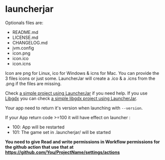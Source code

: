 # launcherjar

Optionals files are:
- README.md
- LICENSE.md
- CHANGELOG.md
- jvm.config
- icon.png
- icon.ico
- icon.icns

Icon are png for Linux, ico for Windows & icns for Mac. You can provide the 3 files icons or just some.
LauncherJar will create a .ico & a .icns from the .png if the files are missing.

Check [a simple project using LauncherJar](https://github.com/HydrolienF/LauncherJarExample) if you need help. If you use [Libgdx](https://libgdx.com/) you can check [a simple libgdx project using LauncherJar](https://github.com/HydrolienF/LauncherJarLibgdxExample).

Your app need to return it's version when launching with `--version`.

If your App return code >=100 it will have effect on launcher :
- 100: App will be restarted
- 101: The game set in .launcherjar/ will be started

**You need to give Read and write permissions in Workflow permissions for the github action that use that at https://github.com/You/ProjectName/settings/actions**
